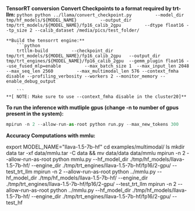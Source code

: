 

**TensorRT conversion**
    **Convert Checkpoints to a format required by trt-llm:**
        ```python
        python ../llama/convert_checkpoint.py         --model_dir tmp/hf_models/${MODEL_NAME}         --output_dir tmp/trt_models/${MODEL_NAME}/fp16_calib_2gpu         --dtype float16 --tp_size 2 --calib_dataset /media/pics/test_folder/
        ```
   
    **Build the tensorrt engine:**
        ```python
        trtllm-build         --checkpoint_dir tmp/trt_models/${MODEL_NAME}/fp16_calib_2gpu   --output_dir tmp/trt_engines/${MODEL_NAME}/fp16_calib_2gpu  --gemm_plugin float16 --use_fused_mlp=enable         --max_batch_size 1  --max_input_len 2048         --max_seq_len 2560         --max_multimodal_len 576 --context_fmha disable --profiling_verbosity --workers 2 --monitor_memory --enable_debug_output 

        ```
    **[ NOTE: Make sure to use --context_fmha disable in the cluster20]**

   **To run the inference with mutliple gpus (change -n to number of gpus present in the system):**
   ```python
   mpirun -n 2 --allow-run-as-root python run.py --max_new_tokens 300         --hf_model_dir tmp/hf_models/${MODEL_NAME}  --visual_engine_dir tmp/trt_engines/${MODEL_NAME}/vision_encoder/  --llm_engine_dir tmp/trt_engines/llava-1.5-7b-hf/fp16_calib_2gpu/ --input_text "Given the following list of medical conditions, classify which is depicted in the image: Conditions such as 'cardiomegaly' or 'lung opacity' or 'lung lesion' or 'edema' or 'consolidation' or 'pneumonia' or 'atelectasis' or 'pneumothorax' or 'pleural effusion' or 'pleural other' or 'fractured' or 'no finding' or 'enlarged cardiomediastinum'] Please analyze the image and select the conditions from above given 14 conditions that would describe the disease's shown in the image.  And generate a radiology report." --image_path /media/pics/Picture2.jpg  --log_level verbose
   ```




**Accuracy Computations with mmlu:**

   export MODEL_NAME="llava-1.5-7b-hf"
   cd examples/multimodal/
   ls
   mkdir data
   tar -xf data/mmlu.tar -C data && mv data/data data/mmlu
   mpirun -n 2 --allow-run-as-root python mmlu.py --hf_model_dir ./tmp/hf_models/llava-1.5-7b-hf/ --engine_dir ./tmp/trt_engines/llava-1.5-7b-hf/fp16/2-gpu/ --test_trt_llm
   mpirun -n 2 --allow-run-as-root python ../mmlu.py --hf_model_dir ./tmp/hf_models/llava-1.5-7b-hf/ --engine_dir ./tmp/trt_engines/llava-1.5-7b-hf/fp16/2-gpu/ --test_trt_llm
   mpirun -n 2 --allow-run-as-root python ../mmlu.py --hf_model_dir ./tmp/hf_models/llava-1.5-7b-hf/ --engine_dir ./tmp/trt_engines/llava-1.5-7b-hf/fp16/2-gpu/ --test_hf

